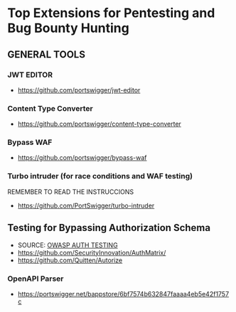 # Top Extensions for Pentesting and Bug Bounty Hunting 

## GENERAL TOOLS

### JWT EDITOR
- https://github.com/portswigger/jwt-editor

### Content Type Converter
- https://github.com/portswigger/content-type-converter

### Bypass WAF
- https://github.com/portswigger/bypass-waf

### Turbo intruder (for race conditions and WAF testing)
REMEMBER TO READ THE INSTRUCCIONS
- https://github.com/PortSwigger/turbo-intruder

## Testing for Bypassing Authorization Schema
- SOURCE: [OWASP AUTH TESTING](https://owasp.org/www-project-web-security-testing-guide/latest/4-Web_Application_Security_Testing/05-Authorization_Testing/02-Testing_for_Bypassing_Authorization_Schema)
- https://github.com/SecurityInnovation/AuthMatrix/
- https://github.com/Quitten/Autorize


### OpenAPI Parser
- https://portswigger.net/bappstore/6bf7574b632847faaaa4eb5e42f1757c
